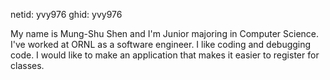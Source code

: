 netid: yvy976 ghid: yvy976

My name is Mung-Shu Shen and I'm Junior majoring in Computer Science. I've worked at ORNL as a software engineer. I like coding and debugging code. I would like to make an application that makes it easier to register for classes.

